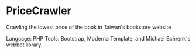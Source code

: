 # PriceCrawler
Crawling the lowest price of the book in Taiwan's bookstore website

Language: PHP
Tools: Bootstrap, Moderna Template, and Michael Schrenk's webbot library.
